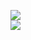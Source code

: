 [![](https://img.shields.io/badge/Made%20With-Github%20Spray-lightgrey.svg?style=for-the-badge&logo=github)](https://github.com/Annihil/github-spray#20166)  
[![](https://i.imgur.com/2DrTn0Z.gif)](https://github.com/Annihil/github-spray)